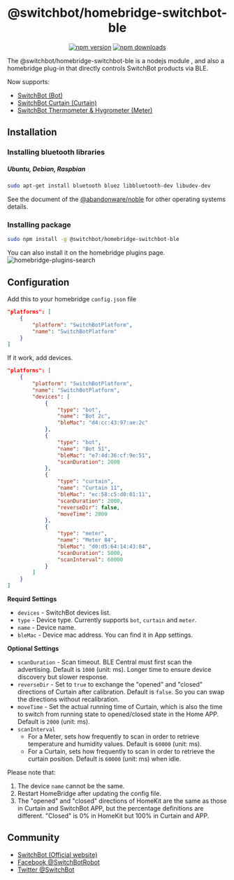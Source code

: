 <span align="center">

# @switchbot/homebridge-switchbot-ble

[![npm version](https://badgen.net/npm/v/@switchbot/homebridge-switchbot-ble)](https://www.npmjs.com/package/@switchbot/homebridge-switchbot-ble)
[![npm downloads](https://badgen.net/npm/dt/@switchbot/homebridge-switchbot-ble)](https://www.npmjs.com/package/@switchbot/homebridge-switchbot-ble)

</span>

The @switchbot/homebridge-switchbot-ble is a nodejs module , and also a homebridge plug-in that directly controls SwitchBot products via BLE.

Now supports:

- [SwitchBot (Bot)](https://www.switch-bot.com/products/switchbot-bot)
- [SwitchBot Curtain (Curtain)](https://www.switch-bot.com/products/switchbot-curtain)
- [SwitchBot Thermometer & Hygrometer (Meter)](https://www.switch-bot.com/products/switchbot-meter)

## Installation

### Installing bluetooth libraries

##### Ubuntu, Debian, Raspbian

```sh
sudo apt-get install bluetooth bluez libbluetooth-dev libudev-dev
```

See the document of the [@abandonware/noble](https://github.com/abandonware/noble#readme) for other operating systems details.

### Installing package

```sh
sudo npm install -g @switchbot/homebridge-switchbot-ble
```

You can also install it on the homebridge plugins page.
![homebridge-plugins-search](image/homebridge-plugins-search.png)

## Configuration

Add this to your homebridge `config.json` file

```json
"platforms": [
    {
        "platform": "SwitchBotPlatform",
        "name": "SwitchBotPlatform"
    }
]
```

If it work, add devices.

```json
"platforms": [
    {
        "platform": "SwitchBotPlatform",
        "name": "SwitchBotPlatform",
        "devices": [
            {
                "type": "bot",
                "name": "Bot 2c",
                "bleMac": "d4:cc:43:97:ae:2c"
            },
            {
                "type": "bot",
                "name": "Bot 51",
                "bleMac": "e7:4d:36:cf:9e:51",
                "scanDuration": 2000
            },
            {
                "type": "curtain",
                "name": "Curtain 11",
                "bleMac": "ec:58:c5:d0:01:11",
                "scanDuration": 2000,
                "reverseDir": false,
                "moveTime": 2000
            },
            {
                "type": "meter",
                "name": "Meter 84",
                "bleMac": "d0:d5:64:14:43:84",
                "scanDuration": 5000,
                "scanInterval": 60000
            }
        ]
    }
]
```

**Requird Settings**

- `devices` - SwitchBot devices list.
- `type` - Device type. Currently supports `bot`, `curtain` and `meter`.
- `name` - Device name.
- `bleMac` - Device mac address. You can find it in App settings.

**Optional Settings**

- `scanDuration` - Scan timeout. BLE Central must first scan the advertising. Default is `1000` (unit: ms). Longer time to ensure device discovery but slower response.
- `reverseDir` - Set to `true` to exchange the "opened" and "closed" directions of Curtain after calibration. Default is `false`. So you can swap the directions without recalibration.
- `moveTime` - Set the actual running time of Curtain, which is also the time to switch from running state to opened/closed state in the Home APP. Default is `2000` (unit: ms).
- `scanInterval`
  - For a Meter, sets how frequently to scan in order to retrieve temperature and humidity values. Default is `60000` (unit: ms).
  - For a Curtain, sets how frequently to scan in order to retrieve the curtain position. Default is `60000` (unit: ms) when idle.

Please note that:

1. The device `name` cannot be the same.
2. Restart HomeBridge after updating the config file.
3. The "opened" and "closed" directions of HomeKit are the same as those in Curtain and SwitchBot APP, but the percentage definitions are different. "Closed" is 0% in HomeKit but 100% in Curtain and APP.

## Community

- [SwitchBot (Official website)](https://www.switch-bot.com/)
- [Facebook @SwitchBotRobot](https://www.facebook.com/SwitchBotRobot/)
- [Twitter @SwitchBot](https://twitter.com/switchbot)
